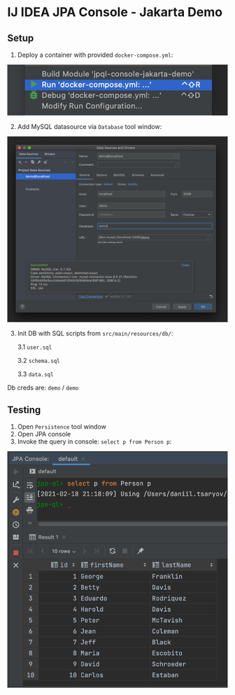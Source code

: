 # IJ IDEA JPA Console - Jakarta Demo

## Setup

1. Deploy a container with provided `docker-compose.yml`:
   
![docker-compose](./etc/docker-compose.png)

2. Add MySQL datasource via `Database` tool window:
   
![mysql](./etc/mysql.png)

3. Init DB with SQL scripts from `src/main/resources/db/`:
   
    3.1 `user.sql`
   
    3.2 `schema.sql`

    3.3 `data.sql`
   
Db creds are: `demo` / `demo` 

## Testing

1. Open `Persistence` tool window
2. Open JPA console
3. Invoke the query in console: `select p from Person p`:

![console](./etc/console.png)